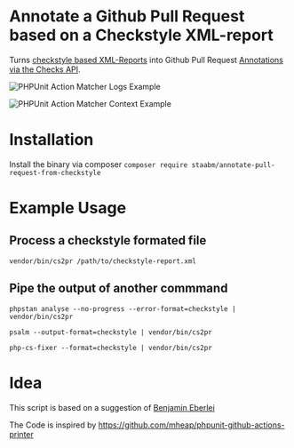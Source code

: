 # Annotate a Github Pull Request based on a Checkstyle XML-report

Turns [checkstyle based XML-Reports](https://github.com/FriendsOfPHP/PHP-CS-Fixer/blob/master/doc/checkstyle.xsd) into Github Pull Request [Annotations via the Checks API](https://developer.github.com/v3/checks/).

![PHPUnit Action Matcher Logs Example](https://github.com/mheap/phpunit-github-actions-printer/blob/master/phpunit-printer-logs.png?raw=true)

![PHPUnit Action Matcher Context Example](https://github.com/mheap/phpunit-github-actions-printer/blob/master/phpunit-printer-context.png?raw=true)

# Installation

Install the binary via composer
`composer require staabm/annotate-pull-request-from-checkstyle`

# Example Usage

## Process a checkstyle formated file

`vendor/bin/cs2pr /path/to/checkstyle-report.xml`

## Pipe the output of another commmand

`phpstan analyse --no-progress --error-format=checkstyle | vendor/bin/cs2pr`

`psalm --output-format=checkstyle | vendor/bin/cs2pr`

`php-cs-fixer --format=checkstyle | vendor/bin/cs2pr`

# Idea

This script is based on a suggestion of [Benjamin Eberlei](https://twitter.com/beberlei/status/1218970454557372416)

The Code is inspired by https://github.com/mheap/phpunit-github-actions-printer

